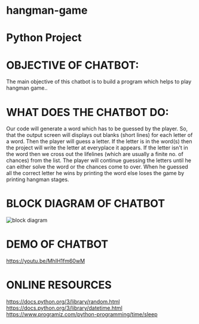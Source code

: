 # hangman-game
# Python Project





#  OBJECTIVE OF CHATBOT:

  The main objective of this chatbot is to build a program which helps to play hangman game..

#  WHAT DOES THE CHATBOT DO:

Our code will generate a word which has to be guessed by the player. So, that the output screen will displays out blanks (short lines) for each letter of a word. Then the player will guess a letter. If the letter is in the word(s) then the project will write the letter at everyplace it appears. If the letter isn't in the word then we cross out the lifelines (which are usually a finite no. of chances) from the list. The player will continue guessing the letters until he can either solve the word or the chances come to over. When he guessed all the correct letter he wins by printing the word else loses the game by printing hangman stages.

#  BLOCK DIAGRAM OF CHATBOT

![block diagram](https://raw.githubusercontent.com/Rajitha-19/MaroonNova/main/Block%20diagram%20of%20chat%20bot.PNG)

#  DEMO OF CHATBOT

https://youtu.be/MhIH1fm60wM

#  ONLINE RESOURCES

https://docs.python.org/3/library/random.html
https://docs.python.org/3/library/datetime.html
https://www.programiz.com/python-programming/time/sleep

